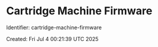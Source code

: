 # Cartridge Machine Firmware

Identifier: cartridge-machine-firmware

Created: Fri Jul 4 00:21:39 UTC 2025
